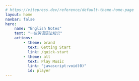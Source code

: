 ```yaml
---
# https://vitepress.dev/reference/default-theme-home-page
layout: home
navbar: false
hero:
    name: "English Notes"
    text: "一些英语语法知识"
    actions:
        - theme: brand
          text: Getting Start
          link: /quick-start
        - theme: alt
          text: Play Music
          link: "javascript:void(0)"
          id: player
---
```


<script setup>
import VideoBackground from "../src/components/VideoBackground.vue";
import { onMounted } from "vue";

onMounted(() => {
  document.querySelectorAll("a.VPButton")[1].addEventListener("click", (event) => {
    event.preventDefault();
    const audio = document.querySelector("#msc");
    if (audio.paused) audio.play();
    else audio.pause();
  });
});
</script>

<VideoBackground path="/english-notes/resources/chise.mp4" />
<audio src="/english-notes/resources/1.ogg" loop id="msc" />

